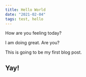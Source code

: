 ```yaml
---
title: Hello World
date: "2021-02-04"
tags: test, hello
---
```


How are you feeling today?

I am doing great. Are you?

This is going to be my first blog post.

## Yay!
